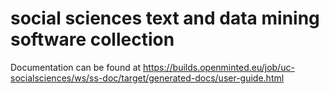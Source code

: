 # social sciences text and data mining software collection

Documentation can be found at
https://builds.openminted.eu/job/uc-socialsciences/ws/ss-doc/target/generated-docs/user-guide.html